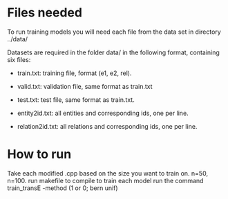 # Files needed
To run training models you will need each file from the data set in directory ../data/

Datasets are required in the folder data/ in the following format, containing six files:

+ train.txt: training file, format (e1, e2, rel).

+ valid.txt: validation file, same format as train.txt

+ test.txt: test file, same format as train.txt.

+ entity2id.txt: all entities and corresponding ids, one per line.

+ relation2id.txt: all relations and corresponding ids, one per line.

# How to run
Take each modified .cpp based on the size you want to train on. n=50, n=100. run makefile to compile
to train each model run the command train_transE -method (1 or 0; bern unif)
